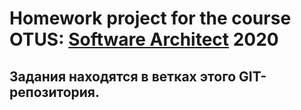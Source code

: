 # Homework project for the course OTUS: [Software Architect](https://otus.ru/lessons/arhitektor-po/) 2020



## Задания находятся в ветках этого GIT-репозитория.

